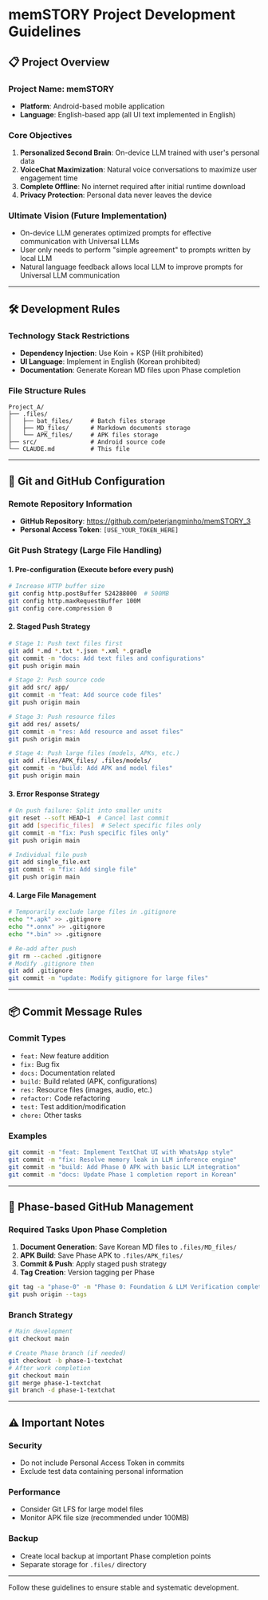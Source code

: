 # memSTORY Project Development Guidelines

## 📋 Project Overview

### Project Name: memSTORY
- **Platform**: Android-based mobile application
- **Language**: English-based app (all UI text implemented in English)

### Core Objectives
1. **Personalized Second Brain**: On-device LLM trained with user's personal data
2. **VoiceChat Maximization**: Natural voice conversations to maximize user engagement time
3. **Complete Offline**: No internet required after initial runtime download
4. **Privacy Protection**: Personal data never leaves the device

### Ultimate Vision (Future Implementation)
- On-device LLM generates optimized prompts for effective communication with Universal LLMs
- User only needs to perform "simple agreement" to prompts written by local LLM
- Natural language feedback allows local LLM to improve prompts for Universal LLM communication

---

## 🛠️ Development Rules

### Technology Stack Restrictions
- **Dependency Injection**: Use Koin + KSP (Hilt prohibited)
- **UI Language**: Implement in English (Korean prohibited)
- **Documentation**: Generate Korean MD files upon Phase completion

### File Structure Rules
```
Project_A/
├── .files/
│   ├── bat_files/     # Batch files storage
│   ├── MD_files/      # Markdown documents storage  
│   └── APK_files/     # APK files storage
├── src/               # Android source code
└── CLAUDE.md          # This file
```

---

## 🔧 Git and GitHub Configuration

### Remote Repository Information
- **GitHub Repository**: https://github.com/peterjangminho/memSTORY_3
- **Personal Access Token**: `[USE_YOUR_TOKEN_HERE]`

### Git Push Strategy (Large File Handling)

#### 1. Pre-configuration (Execute before every push)
```bash
# Increase HTTP buffer size
git config http.postBuffer 524288000  # 500MB
git config http.maxRequestBuffer 100M
git config core.compression 0
```

#### 2. Staged Push Strategy
```bash
# Stage 1: Push text files first
git add *.md *.txt *.json *.xml *.gradle
git commit -m "docs: Add text files and configurations"
git push origin main

# Stage 2: Push source code  
git add src/ app/
git commit -m "feat: Add source code files"
git push origin main

# Stage 3: Push resource files
git add res/ assets/
git commit -m "res: Add resource and asset files" 
git push origin main

# Stage 4: Push large files (models, APKs, etc.)
git add .files/APK_files/ .files/models/
git commit -m "build: Add APK and model files"
git push origin main
```

#### 3. Error Response Strategy
```bash
# On push failure: Split into smaller units
git reset --soft HEAD~1  # Cancel last commit
git add [specific_files]  # Select specific files only
git commit -m "fix: Push specific files only"
git push origin main

# Individual file push
git add single_file.ext
git commit -m "fix: Add single file"
git push origin main
```

#### 4. Large File Management
```bash
# Temporarily exclude large files in .gitignore
echo "*.apk" >> .gitignore
echo "*.onnx" >> .gitignore  
echo "*.bin" >> .gitignore

# Re-add after push
git rm --cached .gitignore
# Modify .gitignore then
git add .gitignore
git commit -m "update: Modify gitignore for large files"
```

---

## 📦 Commit Message Rules

### Commit Types
- `feat:` New feature addition
- `fix:` Bug fix  
- `docs:` Documentation related
- `build:` Build related (APK, configurations)
- `res:` Resource files (images, audio, etc.)
- `refactor:` Code refactoring
- `test:` Test addition/modification
- `chore:` Other tasks

### Examples
```bash
git commit -m "feat: Implement TextChat UI with WhatsApp style"
git commit -m "fix: Resolve memory leak in LLM inference engine"  
git commit -m "build: Add Phase 0 APK with basic LLM integration"
git commit -m "docs: Update Phase 1 completion report in Korean"
```

---

## 🚀 Phase-based GitHub Management

### Required Tasks Upon Phase Completion
1. **Document Generation**: Save Korean MD files to `.files/MD_files/`
2. **APK Build**: Save Phase APK to `.files/APK_files/`  
3. **Commit & Push**: Apply staged push strategy
4. **Tag Creation**: Version tagging per Phase
```bash
git tag -a "phase-0" -m "Phase 0: Foundation & LLM Verification completed"
git push origin --tags
```

### Branch Strategy
```bash
# Main development
git checkout main

# Create Phase branch (if needed)
git checkout -b phase-1-textchat
# After work completion
git checkout main  
git merge phase-1-textchat
git branch -d phase-1-textchat
```

---

## ⚠️ Important Notes

### Security
- Do not include Personal Access Token in commits
- Exclude test data containing personal information

### Performance
- Consider Git LFS for large model files
- Monitor APK file size (recommended under 100MB)

### Backup
- Create local backup at important Phase completion points
- Separate storage for `.files/` directory

---

Follow these guidelines to ensure stable and systematic development.